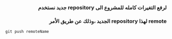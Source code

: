 
<div dir=rtl>

### لرفع التغيرات كامله للمشروع الى repository جديد نستخدم 
### remote لهذا repository الجديد ،وذلك عن طريق الأمر 

 <div dir=ltr>

``` 
git push remoteName 
```
</div>

</div>